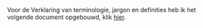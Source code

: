 Voor de Verklaring van terminologie, jargon en definities heb ik het volgende document opgebouwd, klik [hier](/Evidence/Domain_knowledge/Explanation%20of%20Terminology,%20jargon%20and%20definitions.docx). 